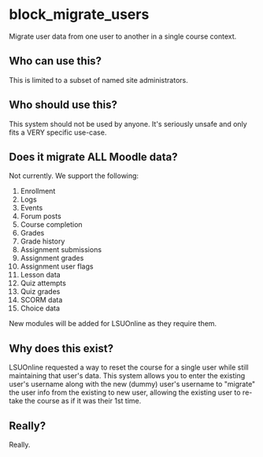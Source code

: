 # block_migrate_users
Migrate user data from one user to another in a single course context.

## Who can use this?
This is limited to a subset of named site administrators.

## Who should use this?
This system should not be used by anyone. It's seriously unsafe and only fits a VERY specific use-case.

## Does it migrate ALL Moodle data?
Not currently. We support the following:
1. Enrollment
1. Logs
1. Events
1. Forum posts
1. Course completion
1. Grades
1. Grade history
1. Assignment submissions
1. Assignment grades
1. Assignment user flags
1. Lesson data
1. Quiz attempts
1. Quiz grades
1. SCORM data
1. Choice data

New modules will be added for LSUOnline as they require them.

## Why does this exist?
LSUOnline requested a way to reset the course for a single user while still maintaining that user's data.
This system allows you to enter the existing user's username along with the new (dummy) user's username to "migrate" the user info from the existing to new user, allowing the existing user to re-take the course as if it was their 1st time.

## Really?
Really.
